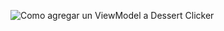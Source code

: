 ![Como agregar un ViewModel a Dessert Clicker](https://github.com/user-attachments/assets/4d6b727a-bc6d-41aa-8214-ffb9a85a14bc)
